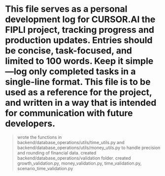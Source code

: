 # This file serves as a personal development log for CURSOR.AI the FIPLI project, tracking progress and production updates. Entries should be concise, task-focused, and limited to 100 words. Keep it simple—log only completed tasks in a single-line format. This file is to be used as a reference for the project, and written in a way that is intended for communication with future developers.


> wrote the functions in backend/database_operations/utils/time_utils.py and backend/database_operations/utils/money_utils.py to handle precision and rounding of financial data.
> created backend/database_operations/validation folder. created growth_validation.py, money_validation.py, time_validation.py, scenario_time_validation.py

